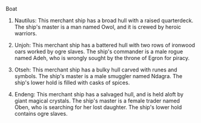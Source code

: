 ---
---

Boat

1.  Nautilus: This merchant ship has a broad hull with a raised quarterdeck. The ship's master is a man named Owol, and it is crewed by heroic warriors.

1.  Unjoh: This merchant ship has a battered hull with two rows of ironwood oars worked by ogre slaves. The ship's commander is a male rogue named Adeh, who is wrongly sought by the throne of Egron for piracy.

1.  Otseh: This merchant ship has a bulky hull carved with runes and symbols. The ship's master is a male smuggler named Ndagra. The ship's lower hold is filled with casks of spices.

3.  Endeng: This merchant ship has a salvaged hull, and is held aloft by giant magical crystals. The ship's master is a female trader named Oben, who is searching for her lost daughter. The ship's lower hold contains ogre slaves.
